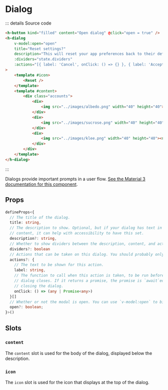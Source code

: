 # Dialog

<script setup>
import { HButton, HTextField, HDialog } from '../../src/'
import { ref } from 'vue'
import Preview from '../Preview.vue'
import Reset from '~icons/mdi/rotate-left'

const normalOpen = ref(false)
const fullscreenOpen = ref(false)

const previewOptions = {
    dividers: {
        kind: 'bool',
        default: false,
        label: 'Dividers'
    },
}

const a = ref('')
const b = ref('')
const c = ref('')
const d = ref('')
</script>

<style scoped>
.accounts div {
    display: flex;
    flex-direction: row;
    gap: 16px;
    align-items: center;
    padding: 8px;
    font-size: 14px;
    line-height: 20px;
    letter-spacing: 0.25;
}
.accounts img {
    height: 40px;
    border-radius: 100%;
}
</style>

<preview :options="previewOptions" v-slot="{ state }">
    <div class="preview-col">
        <h-button kind="filled-tonal" content="Open dialog" @click="normalOpen = true" />
        <h-dialog
            v-model:open="normalOpen"
            title="Reset settings?"
            description="This will reset your app preferences back to their default settings. The following accounts will also be signed out:"
            :dividers="state.dividers"
            :actions="[{ label: 'Cancel', onClick: () => {} }, { label: 'Accept', onClick: () => {} }]"
        >
            <template #icon>
                <Reset />
            </template>
            <template #content>
                <div class="accounts">
                    <div>
                        <img src="../images/albedo.png" width="40" height="40"><span>albedo@aleikats.example</span>
                    </div>
                    <div>
                        <img src="../images/sucrose.png" width="40" height="40"><span>sucrose@aleikats.example</span>
                    </div>
                    <div>
                        <img src="../images/klee.png" width="40" height="40"><span>klee@aleikats.example</span>
                    </div>
                </div>
            </template>
        </h-dialog>
        <h-button kind="filled" content="Open fullscreen dialog" @click="fullscreenOpen = true" />
        <h-dialog fullscreen title="New event" v-model:open="fullscreenOpen" :actions="[{ label: 'Accept', onClick: () => {} }]">
            <template #content>
                Lorem ipsum dolor sit amet, consectetur adipiscing elit, sed do eiusmod tempor incididunt ut labore et dolore magna aliqua. Ut enim ad minim veniam, quis nostrud exercitation ullamco laboris nisi ut aliquip ex ea commodo consequat. Duis aute irure dolor in reprehenderit in voluptate velit esse cillum dolore eu fugiat nulla pariatur. Excepteur sint occaecat cupidatat non proident, sunt in culpa qui officia deserunt mollit anim id est laborum.
                <h-text-field kind="outlined" v-model="a" name="email" label="Email" />
                Lorem ipsum dolor sit amet, consectetur adipiscing elit, sed do eiusmod tempor incididunt ut labore et dolore magna aliqua. Ut enim ad minim veniam, quis nostrud exercitation ullamco laboris nisi ut aliquip ex ea commodo consequat. Duis aute irure dolor in reprehenderit in voluptate velit esse cillum dolore eu fugiat nulla pariatur. Excepteur sint occaecat cupidatat non proident, sunt in culpa qui officia deserunt mollit anim id est laborum.
                <h-text-field kind="outlined" v-model="b" name="event-name" label="Event name" />
                Lorem ipsum dolor sit amet, consectetur adipiscing elit, sed do eiusmod tempor incididunt ut labore et dolore magna aliqua. Ut enim ad minim veniam, quis nostrud exercitation ullamco laboris nisi ut aliquip ex ea commodo consequat. Duis aute irure dolor in reprehenderit in voluptate velit esse cillum dolore eu fugiat nulla pariatur. Excepteur sint occaecat cupidatat non proident, sunt in culpa qui officia deserunt mollit anim id est laborum.
                <h-text-field kind="outlined" v-model="c" name="date" label="Date (from)" />
                Lorem ipsum dolor sit amet, consectetur adipiscing elit, sed do eiusmod tempor incididunt ut labore et dolore magna aliqua. Ut enim ad minim veniam, quis nostrud exercitation ullamco laboris nisi ut aliquip ex ea commodo consequat. Duis aute irure dolor in reprehenderit in voluptate velit esse cillum dolore eu fugiat nulla pariatur. Excepteur sint occaecat cupidatat non proident, sunt in culpa qui officia deserunt mollit anim id est laborum.
                <h-text-field kind="outlined" v-model="d" name="date" label="Date (to)" />
                Lorem ipsum dolor sit amet, consectetur adipiscing elit, sed do eiusmod tempor incididunt ut labore et dolore magna aliqua. Ut enim ad minim veniam, quis nostrud exercitation ullamco laboris nisi ut aliquip ex ea commodo consequat. Duis aute irure dolor in reprehenderit in voluptate velit esse cillum dolore eu fugiat nulla pariatur. Excepteur sint occaecat cupidatat non proident, sunt in culpa qui officia deserunt mollit anim id est laborum.
                Lorem ipsum dolor sit amet, consectetur adipiscing elit, sed do eiusmod tempor incididunt ut labore et dolore magna aliqua. Ut enim ad minim veniam, quis nostrud exercitation ullamco laboris nisi ut aliquip ex ea commodo consequat. Duis aute irure dolor in reprehenderit in voluptate velit esse cillum dolore eu fugiat nulla pariatur. Excepteur sint occaecat cupidatat non proident, sunt in culpa qui officia deserunt mollit anim id est laborum.
                Lorem ipsum dolor sit amet, consectetur adipiscing elit, sed do eiusmod tempor incididunt ut labore et dolore magna aliqua. Ut enim ad minim veniam, quis nostrud exercitation ullamco laboris nisi ut aliquip ex ea commodo consequat. Duis aute irure dolor in reprehenderit in voluptate velit esse cillum dolore eu fugiat nulla pariatur. Excepteur sint occaecat cupidatat non proident, sunt in culpa qui officia deserunt mollit anim id est laborum.
                Lorem ipsum dolor sit amet, consectetur adipiscing elit, sed do eiusmod tempor incididunt ut labore et dolore magna aliqua. Ut enim ad minim veniam, quis nostrud exercitation ullamco laboris nisi ut aliquip ex ea commodo consequat. Duis aute irure dolor in reprehenderit in voluptate velit esse cillum dolore eu fugiat nulla pariatur. Excepteur sint occaecat cupidatat non proident, sunt in culpa qui officia deserunt mollit anim id est laborum.
                Lorem ipsum dolor sit amet, consectetur adipiscing elit, sed do eiusmod tempor incididunt ut labore et dolore magna aliqua. Ut enim ad minim veniam, quis nostrud exercitation ullamco laboris nisi ut aliquip ex ea commodo consequat. Duis aute irure dolor in reprehenderit in voluptate velit esse cillum dolore eu fugiat nulla pariatur. Excepteur sint occaecat cupidatat non proident, sunt in culpa qui officia deserunt mollit anim id est laborum.
            </template>
        </h-dialog>
    </div>
</preview>

::: details Source code

```html
<h-button kind="filled" content="Open dialog" @click="open = true" />
<h-dialog
    v-model:open="open"
    title="Reset settings?"
    description="This will reset your app preferences back to their default settings. The following accounts will also be signed out:"
    :dividers="state.dividers"
    :actions="[{ label: 'Cancel', onClick: () => {} }, { label: 'Accept', onClick: () => {} }]"
>
    <template #icon>
        <Reset />
    </template>
    <template #content>
        <div class="accounts">
            <div>
                <img src="../images/albedo.png" width="40" height="40"><span>albedo@aleikats.example</span>
            </div>
            <div>
                <img src="../images/sucrose.png" width="40" height="40"><span>sucrose@aleikats.example</span>
            </div>
            <div>
                <img src="../images/klee.png" width="40" height="40"><span>klee@aleikats.example</span>
            </div>
        </div>
    </template>
</h-dialog>
```

:::

Dialogs provide important prompts in a user flow.
[See the Material 3 documentation for this component][m3-dialog].

## Props

```ts
defineProps<{
  // The title of the dialog.
  title: string,
  // The description to show. Optional, but if your dialog has text in the
  // content, it can help with accessibility to have this set.
  description?: string,
  // Whether to show dividers between the description, content, and actions.
  dividers?: boolean
  // Actions that can be taken on this dialog. You should probably only have one or two.
  actions?: {
    // The text to be shown for this action.
    label: string,
    // The function to call when this action is taken, to be run before the
    // dialog closes. If it returns a promise, the promise is `await`ed before
    // closing the dialog.
    onClick: () => (any | Promise<any>)
  }[]
  // Whether or not the modal is open. You can use `v-model:open` to bind this.
  open?: boolean;
}>()
```

## Slots

### `content`

The `content` slot is used for the body of the dialog, displayed below the
description.

### `icon`

The `icon` slot is used for the icon that displays at the top of the dialog.

[m3-dialog]: https://m3.material.io/components/dialogs
